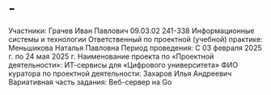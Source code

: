 # - 
Участники: Грачев Иван Павлович 09.03.02 241-338 Информационные системы и технологии 
Ответственный по проектной (учебной) практике: Меньшикова Наталья Павловна
Период проведения: С 03 февраля 2025 г. по 24 мая 2025 г.
Наименование проекта по «Проектной деятельности»: ИТ-сервисы для «Цифрового университета»
ФИО куратора по проектной деятельности: Захаров Илья Андреевич
Вариативная часть задания: Веб-сервер на Go
